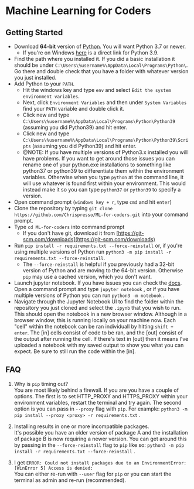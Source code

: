 # Machine Learning for Coders

## Getting Started
- Download **64-bit** version of [Python](https://www.python.org/downloads/). You will want Python 3.7 or newer.
    - If you're on Windows [here](https://www.python.org/ftp/python/3.9.13/python-3.9.13-amd64.exe) is a direct link for Python 3.9.
- Find the path where you installed it. If you did a basic installation it should be under `C:\Users\%username%\AppData\Local\Programs\Python\`. Go there and double check that you have a folder with whatever version you just installed.
- Add Python to your `PATH`.
    - Hit the windows key and type `env` and select `Edit the system environment variables`. 
    - Next, click `Environment Variables` and then under `System Variables` find your `PATH` variable and double click it.
    - Click new and type `C:\Users\%username%\AppData\Local\Programs\Python\Python39` (assuming you did Python39) and hit enter.
    - Click new and type `C:\Users\%username%\AppData\Local\Programs\Python\Python39\Scripts` (assuming you did Python39) and hit enter.
    - @NOTE: If you have multiple versions of Python3.x installed you will have problems. If you want to get around those issues you can rename one of your python.exe installations to something like python37 or python39 to differentiate them within the environment variables. Otherwise when you type `python` at the command line, it will use whatever is found first within your environment. This would instead make it so you can type `python37` or `python39` to specify a version.
- Open command prompt (`windows key + r`, type `cmd` and hit `enter`)
- Clone the repository by typing `git clone https://github.com/Chrispresso/ML-for-coders.git` into your command prompt. 
- Type `cd ML-for-coders` into command prompt
    - If you don't have git, download it from [https://git-scm.com/downloads](https://git-scm.com/downloads)
- Run `pip install -r requirements.txt --force-reinstall` or, if you're using multiple versions of Python run `python3 -m pip install -r requirements.txt --force-reinstall`.
    - The `--force-reinstall` is helpful if you previously had a 32-bit version of Python and are moving to the 64-bit version. Otherwise `pip` may use a cached version, which you don't want.
- Launch jupyter notebook. If you have issues you can check the [docs](https://jupyter-notebook-beginner-guide.readthedocs.io/en/latest/execute.html). Open a command prompt and type `jupyter notebook` , or if you have multiple versions of Python you can run `python3 -m notebook` .
- Navigate through the Jupyter Notebook UI to find the folder within the repository you just cloned and select the `.ipynb` that you wish to run. This should open the notebook in a new browser window. Although in a browser window, this is running locally on your machine now. Each "cell" within the notebook can be ran individuall by hitting `shift + enter`. The \[in\] cells consist of code to be ran, and the \[out\]  consist of the output after running the cell. If there's text in \[out\] then it means I've uploaded a notebook with my saved output to show you what you can expect. Be sure to still run the code within the \[in\].

## FAQ
1. Why is `pip` timing out?<br/>
You are most likely behind a firewall. If you are you have a couple of options. The first is to set HTTP_PROXY and HTTPS_PROXY within your environment variables, restart the terminal and try again. The second option is you can pass in `--proxy` flag with `pip`. For example: `python3 -m pip install --proxy <proxy> -r requirements.txt` .

2. Installing results in one or more incompatible packages.<br/>
It's possible you have an older version of package A and the installation of package B is now requiring a newer version. You can get around this by passing in the `--force-reinstall` flag to `pip` like so: `python3 -m pip install -r requirements.txt --force-reinstall` .


3. I get `ERROR: Could not install packages due to an EnvironmentError: [WinError 5] Access is denied:`<br/>
You can either re-run with `--user` flag for `pip` or you can start the terminal as admin and re-run (recommended).